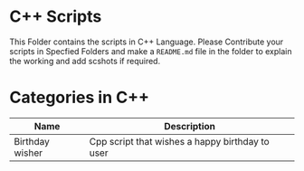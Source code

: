 # C++ Scripts

This Folder contains the scripts in C++ Language. Please Contribute your scripts in Specfied Folders and make a `README.md` file in the folder to explain the working and add scshots if required.


# **Categories in C++**

| Name | Description |
| ----------- | ----------- |
| Birthday wisher| Cpp script that wishes a happy birthday to user |
